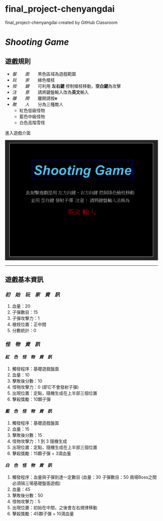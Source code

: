 # final_project-chenyangdai
final_project-chenyangdai created by GitHub Classroom


*Shooting Game* 
==========

遊戲規則
-------------

* _盤　　面_　　黑色區域為遊戲範圍
* _玩　　家_　　綠色槍枝
* _按　　鍵_　　可利用 **左右鍵** 控制槍枝移動，**空白鍵**為攻擊
* _注　　意_　　請將鍵盤輸入改為**英文**輸入
* _離　　開_　　離開請按**e**
* _敵　　人_　　分為三種敵人
  * 紅色低級怪物
  * 藍色中級怪物
  * 白色高階雪怪
  
進入遊戲介面

![image](https://github.com/NCTU-Math-Software/final_project-chenyangdai/blob/main/gameStart.png)

-------------------------------------------
遊戲基本資訊
---------------
 ### _初　始　玩　家　資　訊_
 1. 血量：20
 2. 子彈數目：15
 3. 子彈攻擊力：1
 4. 槍枝位置：正中間
 5. 分數統計：0
 
 ### _怪　物　資　訊_
  #### _紅　色　怪　物　資　訊_
  1. 觸發程序：基礎遊戲盤面
  2. 血量：10
  3. 擊敗後分數：10
  4. 怪物攻擊力：0 (即它不會發射子彈)
  5. 出現位置：定點，隨機生成在上半部三個位置
  6. 擊殺獎勵：10顆子彈
  
  #### _藍　色　怪　物　資　訊_
  1. 觸發程序：基礎遊戲盤面
  2. 血量：15
  3. 擊敗後分數：15
  4. 怪物攻擊力：1 到 3 隨機生成
  5. 出現位置：定點，隨機生成在上半部三個位置
  6. 擊殺獎勵：15顆子彈 + 3滴血量
 
  #### _白　色　怪　物　資　訊_
  1. 觸發程序：血量與子彈到達一定數目 (血量：30 子彈數目：50 兩場Boss之間必須隔三場基礎盤面遊戲)
  2. 血量：45
  3. 擊敗後分數：50
  4. 怪物攻擊力：5
  5. 出現位置：初始在中間，之後會左右規律移動
  6. 擊殺獎勵：45顆子彈 + 10滴血量




